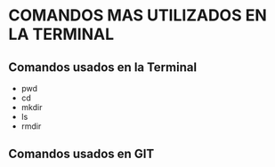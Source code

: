 # COMANDOS MAS UTILIZADOS EN LA TERMINAL

## Comandos usados en la Terminal
- pwd
- cd
- mkdir
- ls
- rmdir
## Comandos usados en GIT
